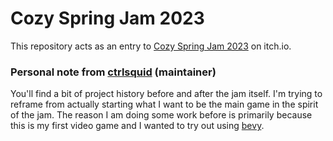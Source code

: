 # Cozy Spring Jam 2023

This repository acts as an entry to [Cozy Spring Jam 2023](https://itch.io/jam/cozy-spring-jam-2023-) on itch.io.

### Personal note from [ctrlsquid](https://github.com/ctrlsquid) (maintainer)

You'll find a bit of project history before and after the jam itself. I'm trying to reframe from actually starting what
I want to be the main game in the spirit of the jam.
The reason I am doing some work before is primarily because this is my first video game and I wanted to try out
using [bevy](https://bevyengine.org/).
